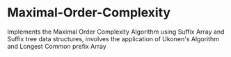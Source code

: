 # Maximal-Order-Complexity
Implements the Maximal Order Complexity Algorithm using Suffix Array and Suffix tree data structures, involves the application of Ukonen's Algorithm and Longest Common prefix Array
